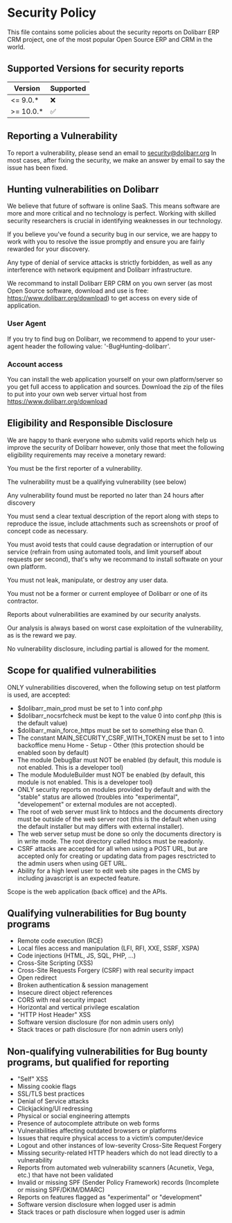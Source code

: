 # Security Policy

This file contains some policies about the security reports on Dolibarr ERP CRM project, one of the most popular Open Source ERP and CRM in the world.

## Supported Versions for security reports

| Version   | Supported          |
| --------- | ------------------ |
| <= 9.0.*  | :x:                |
| >= 10.0.* | :white_check_mark: |


## Reporting a Vulnerability

To report a vulnerability, please send an email to security@dolibarr.org
In most cases, after fixing the security, we make an answer by email to say the issue has been fixed.


## Hunting vulnerabilities on Dolibarr

We believe that future of software is online SaaS. This means software are more and more critical and no technology is perfect. Working with skilled security researchers is crucial in identifying weaknesses in our technology.

If you believe you've found a security bug in our service, we are happy to work with you to resolve the issue promptly and ensure you are fairly rewarded for your discovery.

Any type of denial of service attacks is strictly forbidden, as well as any interference with network equipment and Dolibarr infrastructure.

We recommand to install Dolibarr ERP CRM on you own server (as most Open Source software, download and use is free: https://www.dolibarr.org/download) to get access on every side of application.

### User Agent

If you try to find bug on Dolibarr, we recommend to append to your user-agent header the following value: '-BugHunting-dolibarr'.

### Account access

You can install the web application yourself on your own platform/server so you get full access to application and sources. Download the zip of the files to put into your own web server virtual host from https://www.dolibarr.org/download


## Eligibility and Responsible Disclosure

We are happy to thank everyone who submits valid reports which help us improve the security of Dolibarr however, only those that meet the following eligibility requirements may receive a monetary reward:

You must be the first reporter of a vulnerability.

The vulnerability must be a qualifying vulnerability (see below)

Any vulnerability found must be reported no later than 24 hours after discovery

You must send a clear textual description of the report along with steps to reproduce the issue, include attachments such as screenshots or proof of concept code as necessary.

You must avoid tests that could cause degradation or interruption of our service (refrain from using automated tools, and limit yourself about requests per second), that's why we recommand to install softwate on your own platform.

You must not leak, manipulate, or destroy any user data.

You must not be a former or current employee of Dolibarr or one of its contractor.

Reports about vulnerabilities are examined by our security analysts.

Our analysis is always based on worst case exploitation of the vulnerability, as is the reward we pay.

No vulnerability disclosure, including partial is allowed for the moment.


## Scope for qualified vulnerabilities

ONLY vulnerabilities discovered, when the following setup on test platform is used, are accepted:

* $dolibarr_main_prod must be set to 1 into conf.php
* $dolibarr_nocsrfcheck must be kept to the value 0 into conf.php (this is the default value)
* $dolibarr_main_force_https must be set to something else than 0.
* The constant MAIN_SECURITY_CSRF_WITH_TOKEN must be set to 1 into backoffice menu Home - Setup - Other (this protection should be enabled soon by default)
* The module DebugBar must NOT be enabled (by default, this module is not enabled. This is a developer tool)
* The module ModuleBuilder must NOT be enabled (by default, this module is not enabled. This is a developer tool)
* ONLY security reports on modules provided by default and with the "stable" status are allowed (troubles into "experimental", "developement" or external modules are not accepted).
* The root of web server must link to htdocs and the documents directory must be outside of the web server root (this is the default when using the default installer but may differs with external installer).
* The web server setup must be done so only the documents directory is in write mode. The root directory called htdocs must be readonly.
* CSRF attacks are accepted for all when using a POST URL, but are accepted only for creating or updating data from pages resctricted to the admin users when using GET URL.
* Ability for a high level user to edit web site pages in the CMS by including javascript is an expected feature.

Scope is the web application (back office) and the APIs.


## Qualifying vulnerabilities for Bug bounty programs
* Remote code execution (RCE)
* Local files access and manipulation (LFI, RFI, XXE, SSRF, XSPA)
* Code injections (HTML, JS, SQL, PHP, ...)
* Cross-Site Scripting (XSS)
* Cross-Site Requests Forgery (CSRF) with real security impact
* Open redirect
* Broken authentication & session management
* Insecure direct object references
* CORS with real security impact
* Horizontal and vertical privilege escalation
* "HTTP Host Header" XSS
* Software version disclosure (for non admin users only)
* Stack traces or path disclosure (for non admin users only)


## Non-qualifying vulnerabilities for Bug bounty programs, but qualified for reporting
* "Self" XSS
* Missing cookie flags
* SSL/TLS best practices
* Denial of Service attacks
* Clickjacking/UI redressing
* Physical or social engineering attempts
* Presence of autocomplete attribute on web forms
* Vulnerabilities affecting outdated browsers or platforms
* Issues that require physical access to a victim’s computer/device
* Logout and other instances of low-severity Cross-Site Request Forgery
* Missing security-related HTTP headers which do not lead directly to a vulnerability
* Reports from automated web vulnerability scanners (Acunetix, Vega, etc.) that have not been validated
* Invalid or missing SPF (Sender Policy Framework) records (Incomplete or missing SPF/DKIM/DMARC)
* Reports on features flagged as "experimental" or "development"
* Software version disclosure when logged user is admin
* Stack traces or path disclosure when logged user is admin


